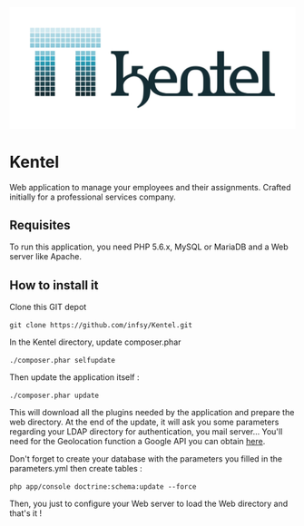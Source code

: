 ![](./Kentel-petit-H-RGB.jpg)

# Kentel

Web application to manage your employees and their assignments. Crafted initially for a professional services company.

## Requisites

To run this application, you need PHP 5.6.x, MySQL or MariaDB and a Web server like Apache.

## How to install it

Clone this GIT depot 

`git clone https://github.com/infsy/Kentel.git
`

In the Kentel directory, update composer.phar

`./composer.phar selfupdate
`


Then update the application itself :

`./composer.phar update
`

This will download all the plugins needed by the application and prepare the web directory. At the end of the update, it will ask you some parameters regarding your LDAP directory for authentication, you mail server... You'll need for the Geolocation function a Google API you can obtain [here](https://developers.google.com/maps/documentation/javascript/get-api-key?hl=Fr).


Don't forget to create your database with the parameters you filled in the parameters.yml then create tables :

`php app/console doctrine:schema:update --force
`

Then, you just to configure your Web server to load the Web directory and that's it !